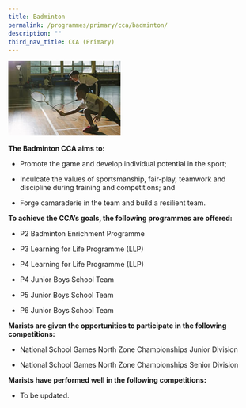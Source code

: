 ```yaml
---
title: Badminton
permalink: /programmes/primary/cca/badminton/
description: ""
third_nav_title: CCA (Primary)
---
```




<img src="/images/CCA/Primary/Badminton_D1R1153.jpg" style="width:45%">


**The Badminton CCA aims to:**&nbsp;

*   Promote the game and develop individual potential in the sport;
*   Inculcate the values of sportsmanship, fair-play, teamwork and discipline during training and competitions; and  
    
*   Forge camaraderie in the team and build a resilient team.

**To achieve the CCA’s goals, the following programmes are offered:**&nbsp;

*   P2 Badminton Enrichment Programme
*   P3 Learning for Life Programme (LLP)
*   P4 Learning for Life Programme (LLP)  
    
*   P4 Junior Boys School Team
*   P5 Junior Boys School Team
*   P6 Junior Boys School Team

  

**Marists are given the opportunities to participate in the following competitions:**&nbsp;

*   National School Games North Zone Championships Junior Division  
    
*   National School Games North Zone Championships Senior Division

  

**Marists have performed well in the following competitions:**&nbsp;

*   To be updated.